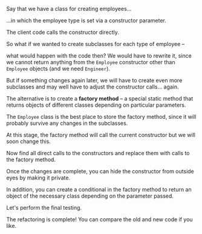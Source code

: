 Say that we have a class for creating employees…

…in which the employee type is set via a constructor parameter.

The client code calls the constructor directly.

So what if we wanted to create subclasses for each type of employee –

what would happen with the code then? We would have to rewrite it, since we cannot return anything from the <code>Employee</code> constructor other than <code>Employee</code> objects (and we need <code>Engineer</code>).

But if something changes again later, we will have to create even more subclasses and may well have to adjust the constructor calls… again.

The alternative is to create a <b>factory method</b> – a special static method that returns objects of different classes depending on particular parameters.

The <code>Employee</code> class is the best place to store the factory method, since it will probably survive any changes in the subclasses.

At this stage, the factory method will call the current constructor but we will soon change this.

Now find all direct calls to the constructors and replace them with calls to the factory method.

Once the changes are complete, you can hide the constructor from outside eyes by making it private.

In addition, you can create a conditional in the factory method to return an object of the necessary class depending on the parameter passed.

Let's perform the final testing.

The refactoring is complete! You can compare the old and new code if you like.
